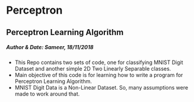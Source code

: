 # Perceptron
## Perceptron Learning Algorithm
##### Author & Date: Sameer, 18/11/2018
- This Repo contains two sets of code, one for classifying MNIST Digit Dataset and another simple 2D Two Linearly Separable classes. 
- Main objective of this code is for learning how to write a program for Perceptron Learning Algorithm.
- MNIST Digit Data is a Non-Linear Dataset. So, many assumptions were made to work around that.
